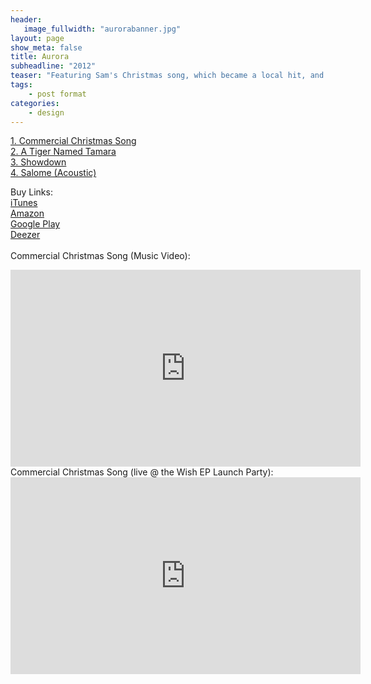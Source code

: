 ```yaml
---
header:
   image_fullwidth: "aurorabanner.jpg"
layout: page
show_meta: false
title: Aurora
subheadline: "2012"
teaser: "Featuring Sam's Christmas song, which became a local hit, and three more cracking numbers, including the awesome Salome..."
tags:
    - post format
categories:
    - design 
---
```

<!--more-->
 <a href="https://www.youtube.com/6PBrOIzBkG8">1. Commercial Christmas Song</a><br>
 <a href="https://itunes.apple.com/us/album/id784573815">2. A Tiger Named Tamara</a><br>
 <a href="https://itunes.apple.com/us/album/id784573815">3. Showdown</a><br>
 <a href="https://itunes.apple.com/us/album/id784573815">4. Salome (Acoustic)</a><br>

Buy Links:<br>
  <a href="https://itunes.apple.com/us/album/id784573815">iTunes</a><br>
   <a href="https://www.amazon.com/Aurora-Remastered-Sam-Harrison/dp/B00HAX99KM">Amazon</a><br>
    <a href="https://play.google.com/store/music/album?id=Bgyts3srye6hlsnsavcwoupmpl4&tid=song-T7gbdzp6dqi5d6eu65cm2yoa5fe&hl=be">Google Play</a><br>
     <a href="http://www.deezer.com/album/7253812">Deezer</a><br>
<br>
Commercial Christmas Song (Music Video):<br>
  <iframe width="560" height="315" src="https://www.youtube.com/embed/6PBrOIzBkG8" frameborder="0" allowfullscreen></iframe><br>
 Commercial Christmas Song (live @ the Wish EP Launch Party):<br>
  <iframe width="560" height="315" src="https://www.youtube.com/embed/2SGblTSHQkw" frameborder="0" allowfullscreen></iframe><br>
